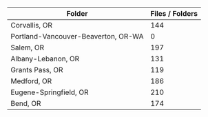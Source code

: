 | Folder                              |   Files / Folders |
|-------------------------------------|-------------------|
| Corvallis, OR                       |               144 |
| Portland-Vancouver-Beaverton, OR-WA |                 0 |
| Salem, OR                           |               197 |
| Albany-Lebanon, OR                  |               131 |
| Grants Pass, OR                     |               119 |
| Medford, OR                         |               186 |
| Eugene-Springfield, OR              |               210 |
| Bend, OR                            |               174 |
